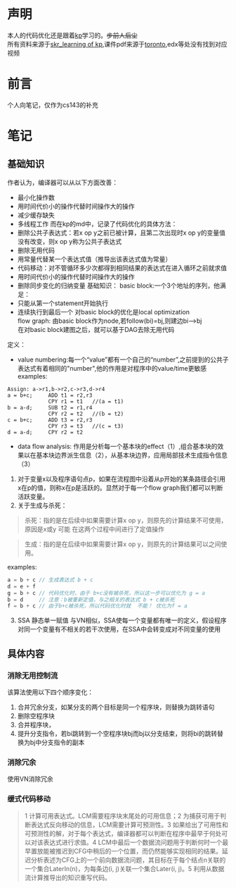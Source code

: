 # 声明
本人的代码优化还是跟着[kp](https://kiprey.github.io/2020/06/LLVM-IR-pass/)学习的。~~步前人后尘~~   
所有资料来源于[skr_learning of kp](https://github.com/Kiprey/Skr_Learning/tree/master/week7-8),课件pdf来源于[toronto](http://www.cs.toronto.edu/~pekhimenko/courses/cscd70-w20/index.html),edx等处没有找到对应视频     
# 前言
个人向笔记，仅作为cs143的补充
# 笔记
## 基础知识
作者认为，编译器可以从以下方面改善：
- 最小化操作数
- 用时间代价小的操作代替时间操作大的操作
- 减少缓存缺失
- 多线程工作
而在kp的md中，记录了代码优化的具体方法：
- 删除公共子表达式：若x op y之前已被计算，且第二次出现时x op y的变量值没有改变，则x op y称为公共子表达式
- 删除无用代码
- 用常量代替某一个表达式值（推导出该表达式值为常量）
- 代码移动：对不管循环多少次都得到相同结果的表达式在进入循环之前就求值
- 用时间代价小的操作代替时间操作大的操作
- 删除同步变化的归纳变量
基础知识：
basic block:一个3个地址的序列，他满足：
- 只能从第一个statement开始执行
- 连续执行到最后一个
对basic block的优化是local optimization      
flow graph:
由basic block作为node,若follow(bi)=bj,则建边bi-->bj   
在对basic block建图之后，就可以基于DAG去除无用代码               




定义：
- value numbering:每一个“value”都有一个自己的“number”,之前提到的公共子表达式有着相同的"number",他的作用是对程序中的value/time更敏感
examples:
```
Assign: a->r1,b->r2,c->r3,d->r4
a = b+c;     ADD t1 = r2,r3
             CPY r1 = t1   //(a = t1)
b = a-d;     SUB t2 = r1,r4
             CPY r2 = t2   //(b = t2) 
c = b+c;     ADD t3 = r2,r3
             CPY r3 = t3   //(c = t3)
d = a-d;     CPY r2 = t2
```
- data flow analysis:
作用是分析每一个基本块的effect（1）,组合基本块的效果以在基本块边界派生信息（2），从基本块边界，应用局部技术生成指令信息（3）
1. 对于变量x以及程序语句点p，如果在流程图中沿着从p开始的某条路径会引用x在p的值，则称x在p是活跃的。显然对于每一个flow graph我们都可以判断活跃变量。
2. 关于生成与杀死：
>杀死：指的是在后续中如果需要计算x op y，则原先的计算结果不可使用，原因是x或y 可能 在这两个过程中间进行了定值操作      











>生成：指的是在后续中如果需要计算x op y，则原先的计算结果可以之间使用。
















examples:
```c++
a = b + c // 生成表达式 b + c
d = e + f
g = b + c // 代码优化时，由于 b+c没有被杀死，所以这一步可以优化为 g = a
b = d     // 注意：b被重新定值，与之相关的表达式 b + c被杀死
f = b + c // 由于b+c被杀死，所以代码优化时就  不能！ 优化为f = a
```
3. SSA 静态单一赋值
与VN相似，SSA使每一个变量都有唯一的定义，假设程序对同一个变量有不相关的若干次使用，在SSA中会转变成对不同变量的使用
## 具体内容
### 消除无用控制流
该算法使用以下四个顺序变化：
1. 合并冗余分支，如某分支的两个目标是同一个程序块，则替换为跳转语句
2. 删除空程序块
3. 合并程序块，
4. 提升分支指令，若bi跳转到一个空程序块bj而bj以分支结束，则将bi的跳转替换为bj中分支指令的副本
### 消除冗余
使用VN消除冗余
### 缓式代码移动
>1 计算可用表达式。LCM需要程序块末尾处的可用信息；2 为捕获可用于判断表达式反向移动的信息，LCM需要计算可预测性。3 如果给出了可用性和可预测性的解，对于每个表达式，编译器都可以判断在程序中最早于何处可以对该表达式进行求值。4 LCM中最后一个数据流问题用于判断何时一个最早置放能被推迟到CFG中稍后的一个位置，而仍然能够实现相同的结果。延迟分析表述为CFG上的一个前向数据流问题，其目标在于每个结点n关联的一个集合LaterIn(n)，为每条边(i, j)关联一个集合Later(i, j)。5 利用从数据流计算推导出的知识重写代码。

